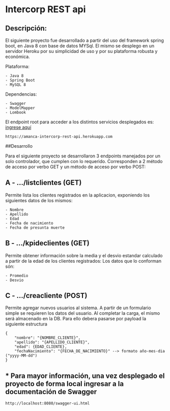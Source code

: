 # Intercorp REST api

## Descripción:
El siguiente proyecto fue desarrollado a partir del uso del framework spring boot, en Java 8 con base de datos MYSql.
El mismo se desplego en un servidor Heroku por su simplicidad de uso y por su plataforma robusta y económica.

Plataforma:

    - Java 8
    - Spring Boot
    - MySQL 8

Dependencias:
    
    - Swagger
    - ModelMapper
    - Lombook

El endpoint root para acceder a los distintos servicios desplegados es: [ingrese aquí](https://amanca-intercorp-rest-api.herokuapp.com)

    https://amanca-intercorp-rest-api.herokuapp.com

##Desarrollo

Para el siguiente proyecto se desarrollaron 3 endpoints manejados por un solo controlador, que cumplen con lo requerido.
Corresponden a 2 método de acceso por verbo GET y un método de acceso por verbo POST:

## A - .../listclientes (GET)
    
Permite lista los clientes registrados en la aplicacion, exponiendo los siguientes datos de los mismos:

    - Nombre
    - Apellido
    - Edad
    - Fecha de nacimiento
    - Fecha de presunta muerte


## B - .../kpideclientes (GET)

Permite obtener información sobre la media y el desvio estandar calculado a partir de la edad de los clientes registrados:
Los datos que lo conforman són:
    
    - Promedio
    - Desvio

## C - .../creacliente (POST)

Permite agregar nuevos usuarios al sistema. A partir de un formulario simple se requieren los datos del usuario.
Al completar la carga, el mismo será almacenado en la DB.
Para ello debera pasarse por payload la siguiente estructura

```
{
    "nombre": "{NOMBRE_CLIENTE}",
    "apellido": "{APELLIDO_CLIENTE}",
    "edad": {EDAD_CLIENTE},
    "fechaNacimiento": "{FECHA_DE_NACIMIENTO}" --> formato año-mes-dia ("yyyy-MM-dd")  
}
```

## * Para mayor información, una vez desplegado el proyecto de forma local ingresar a la documentación de Swagger

    http://localhost:8080/swagger-ui.html
